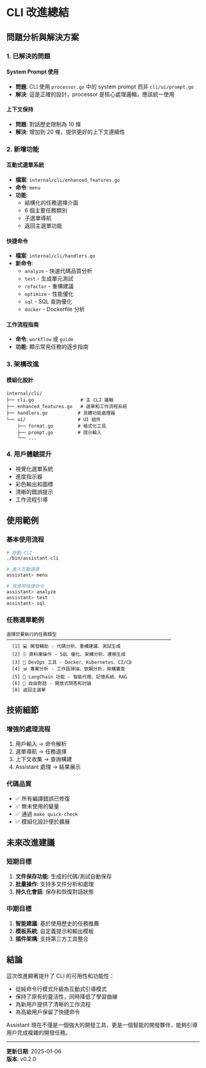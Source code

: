 # CLI 改進總結

## 問題分析與解決方案

### 1. **已解決的問題**

#### System Prompt 使用
- **問題**: CLI 使用 `processor.go` 中的 system prompt 而非 `cli/ui/prompt.go`
- **解決**: 這是正確的設計，processor 是核心處理邏輯，應該統一使用

#### 上下文保持
- **問題**: 對話歷史限制為 10 條
- **解決**: 增加到 20 條，提供更好的上下文連續性

### 2. **新增功能**

#### 互動式選單系統
- **檔案**: `internal/cli/enhanced_features.go`
- **命令**: `menu`
- **功能**: 
  - 結構化的任務選擇介面
  - 6 個主要任務類別
  - 子選單導航
  - 返回主選單功能

#### 快捷命令
- **檔案**: `internal/cli/handlers.go`
- **新命令**:
  - `analyze` - 快速代碼品質分析
  - `test` - 生成單元測試
  - `refactor` - 重構建議
  - `optimize` - 性能優化
  - `sql` - SQL 查詢優化
  - `docker` - Dockerfile 分析

#### 工作流程指南
- **命令**: `workflow` 或 `guide`
- **功能**: 顯示常見任務的逐步指南

### 3. **架構改進**

#### 模組化設計
```
internal/cli/
├── cli.go                 # 主 CLI 邏輯
├── enhanced_features.go   # 選單和工作流程系統
├── handlers.go           # 具體功能處理器
└── ui/                   # UI 組件
    ├── format.go         # 格式化工具
    ├── prompt.go         # 提示輸入
    └── ...
```

### 4. **用戶體驗提升**

- 視覺化選單系統
- 進度指示器
- 彩色輸出和圖標
- 清晰的錯誤提示
- 工作流程引導

## 使用範例

### 基本使用流程
```bash
# 啟動 CLI
./bin/assistant cli

# 進入互動選單
assistant> menu

# 或使用快捷命令
assistant> analyze
assistant> test
assistant> sql
```

### 任務選單範例
```
選擇您要執行的任務類型
────────────────────────────────────────────────────────────
  [1] 💻 開發輔助 - 代碼分析、重構建議、測試生成
  [2] 🗄️ 資料庫操作 - SQL 優化、架構分析、遷移生成
  [3] 🐳 DevOps 工具 - Docker、Kubernetes、CI/CD
  [4] 📊 專案分析 - 工作區掃描、依賴分析、架構審查
  [5] 🤖 LangChain 功能 - 智能代理、記憶系統、RAG
  [6] 💬 自由對話 - 開放式問答和討論
  [0] 返回主選單
```

## 技術細節

### 增強的處理流程
1. 用戶輸入 → 命令解析
2. 選單導航 → 任務選擇
3. 上下文收集 → 查詢構建
4. Assistant 處理 → 結果展示

### 代碼品質
- ✅ 所有編譯錯誤已修復
- ✅ 無未使用的變量
- ✅ 通過 `make quick-check`
- ✅ 模組化設計便於擴展

## 未來改進建議

### 短期目標
1. **文件保存功能**: 生成的代碼/測試自動保存
2. **批量操作**: 支持多文件分析和處理
3. **持久化會話**: 保存和恢復對話狀態

### 中期目標
1. **智能建議**: 基於使用歷史的任務推薦
2. **模板系統**: 自定義提示和輸出模板
3. **插件架構**: 支持第三方工具整合

## 結論

這次改進顯著提升了 CLI 的可用性和功能性：
- 從純命令行模式升級為互動式引導模式
- 保持了原有的靈活性，同時降低了學習曲線
- 為新用戶提供了清晰的工作流程
- 為高級用戶保留了快捷命令

Assistant 現在不僅是一個強大的開發工具，更是一個智能的開發夥伴，能夠引導用戶完成複雜的開發任務。

---

**更新日期**: 2025-01-06  
**版本**: v0.2.0